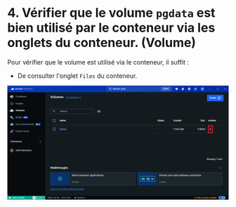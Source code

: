 # 4. Vérifier que le volume `pgdata` est bien utilisé par le conteneur via les onglets du conteneur. (Volume)

Pour vérifier que le volume est utilisé via le conteneur, il suffit :

- De consulter l'onglet `Files` du conteneur.

![](./assets/dd.png)